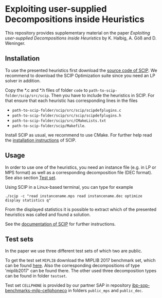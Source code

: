 # Exploiting user-supplied Decompositions inside Heuristics

This repository provides supplementary material on the paper *Exploiting user-supplied Decompositions inside Heuristics* by K. Halbig, A. Göß and D. Weninger.

## Installation

To use the presented heuristics first download the [source code of SCIP][2]. We recommend to download the SCIP Optimization suite since you need an LP solver in addition.

Copy the *.c and *.h files of folder `code` to `path-to-scip-folder/scip/src/scip`. Then you have to include the heuristics in SCIP. For that ensure that each heuristic has corresponding lines in the files
- `path-to-scip-folder/scip/src/scip/scipdefplugins.c`
- `path-to-scip-folder/scip/src/scip/scipdefplugins.h`
- `path-to-scip-folder/scip/src/CMakeLists.txt`
- `path-to-scip-folder/scip/Makefile`.

Install SCIP as usual, we recommend to use CMake. For further help read the [installation instructions][3] of SCIP.

## Usage

In order to use one of the heuristics, you need an instance file (e.g. in LP or MPS format) as well as a corresponding decomposition file (DEC format). See also section [Test set](#test-set).

Using SCIP in a Linux-based terminal, you can type for example

```
./scip -c "read instancename.mps read instancename.dec optimize display statistics q"
```
From the displayed statistics it is possible to extract which of the presented heuristics was called and found a solution.

See the [documentation of SCIP][4] for further instructions.

## Test sets

In the paper we use three different test sets of which two are public.

To get the test set `MIPLIB` download the MIPLIB 2017 benchmark set, which can be found [here][5]. Also the corresponding decompositions of type 'miplib2017' can be found there. The other used three decomposition types can be found in folder `testset`.

Test set `CELLPHONE` is provided by our partner SAP in repository [ibp-sop-benchmarks-milp-cellphoneco][6] in folders `public_mps` and `public_dec`. 


[2]: https://www.scipopt.org/index.php#download

[3]: https://www.scipopt.org/doc/html/INSTALL.php

[4]: https://www.scipopt.org/doc/html/index.php

[5]: https://miplib.zib.de/index.html

[6]: https://github.com/SAP-samples/ibp-sop-benchmarks-milp-cellphoneco

